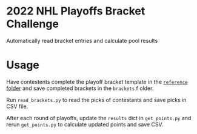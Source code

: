 # 2022 NHL Playoffs Bracket Challenge

Automatically read bracket entries and calculate pool results

# Usage
Have contestents complete the playoff bracket template in the [`reference` folder](https://github.com/camharris22/nhl_playoff_challenge2022/blob/main/reference/bracket_2022_template.xlsx) and save completed brackets in the `brackets` f older. 

Run `read_brackets.py` to read the picks of contestants and save picks in CSV file.

After each round of playoffs, update the `results` dict in `get_points.py` and rerun `get_points.py` to calculate updated points and save CSV.

